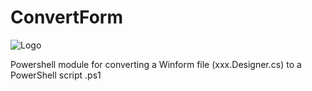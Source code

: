 # ConvertForm

![Logo](https://github.com/LaurentDardenne/ConvertForm/blob/master/Convert-Form-Icon.jpg)

Powershell module for converting a Winform file (xxx.Designer.cs) to a PowerShell script .ps1


